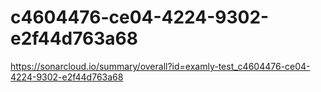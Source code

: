 # c4604476-ce04-4224-9302-e2f44d763a68
https://sonarcloud.io/summary/overall?id=examly-test_c4604476-ce04-4224-9302-e2f44d763a68
